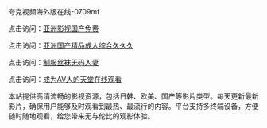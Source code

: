 夸克视频海外版在线-0709mf

点击访问：<a href="https://heiliaozj3tjd.pages.dev">亚洲影视国产免费</a>

点击访问：<a href="https://heiliaoe8ajia.pages.dev">亚洲国产精品成人综合久久久</a>

点击访问：<a href="https://heiliaoxqkkct.pages.dev">制服丝袜无码人妻</a>

点击访问：<a href="https://heiliaoxwd5i8.pages.dev">成为AV人的天堂在线观看</a>

本站提供高清流畅的影视资源，包括日韩、欧美、国产等影片类型。每天更新最新影片，确保用户能够及时观看到最热、最流行的内容。平台支持多终端设备，方便随时随地观看，给您带来无与伦比的观影体验。

<span style="display:none;">[Canonical link](https://github.com/qz20250709/qz4 ）</span>
